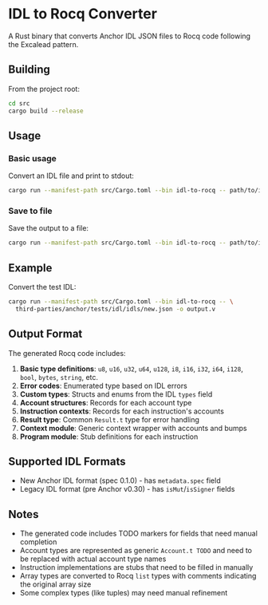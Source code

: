 # IDL to Rocq Converter

A Rust binary that converts Anchor IDL JSON files to Rocq code following the Excalead pattern.

## Building

From the project root:

```bash
cd src
cargo build --release
```

## Usage

### Basic usage

Convert an IDL file and print to stdout:

```bash
cargo run --manifest-path src/Cargo.toml --bin idl-to-rocq -- path/to/idl.json
```

### Save to file

Save the output to a file:

```bash
cargo run --manifest-path src/Cargo.toml --bin idl-to-rocq -- path/to/idl.json -o output.v
```

## Example

Convert the test IDL:

```bash
cargo run --manifest-path src/Cargo.toml --bin idl-to-rocq -- \
  third-parties/anchor/tests/idl/idls/new.json -o output.v
```

## Output Format

The generated Rocq code includes:

1. **Basic type definitions**: `u8`, `u16`, `u32`, `u64`, `u128`, `i8`, `i16`, `i32`, `i64`, `i128`, `bool`, `bytes`, `string`, etc.
2. **Error codes**: Enumerated type based on IDL errors
3. **Custom types**: Structs and enums from the IDL `types` field
4. **Account structures**: Records for each account type
5. **Instruction contexts**: Records for each instruction's accounts
6. **Result type**: Common `Result.t` type for error handling
7. **Context module**: Generic context wrapper with accounts and bumps
8. **Program module**: Stub definitions for each instruction

## Supported IDL Formats

- New Anchor IDL format (spec 0.1.0) - has `metadata.spec` field
- Legacy IDL format (pre Anchor v0.30) - has `isMut`/`isSigner` fields

## Notes

- The generated code includes TODO markers for fields that need manual completion
- Account types are represented as generic `Account.t TODO` and need to be replaced with actual account type names
- Instruction implementations are stubs that need to be filled in manually
- Array types are converted to Rocq `list` types with comments indicating the original array size
- Some complex types (like tuples) may need manual refinement

